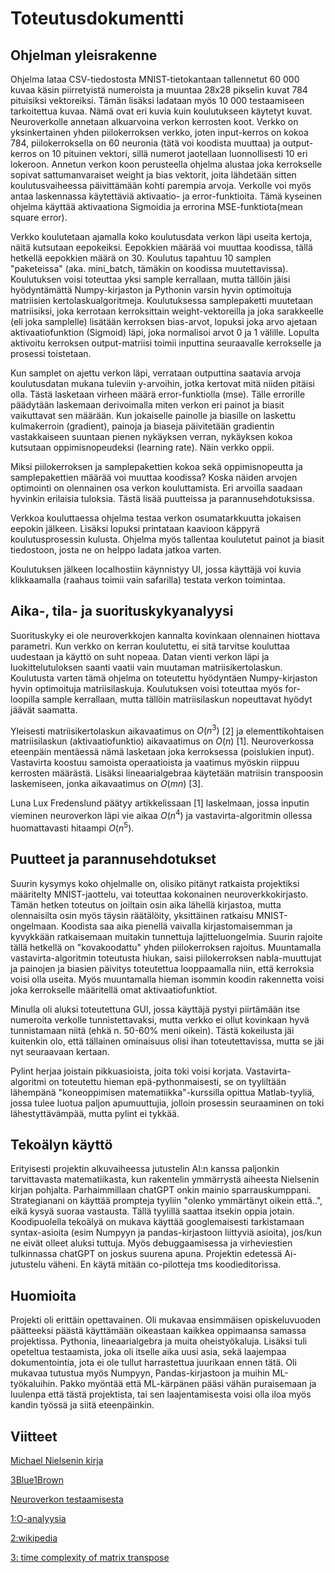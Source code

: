# Toteutusdokumentti

## Ohjelman yleisrakenne

Ohjelma lataa CSV-tiedostosta MNIST-tietokantaan tallennetut 60 000 kuvaa käsin piirretyistä numeroista ja muuntaa 28x28 pikselin kuvat 784 pituisiksi vektoreiksi.
Tämän lisäksi ladataan myös 10 000 testaamiseen tarkoitettua kuvaa. Nämä ovat eri kuvia kuin koulutukseen käytetyt kuvat.
Neuroverkolle annetaan alkuarvoina verkon kerrosten koot. Verkko on yksinkertainen yhden piilokerroksen verkko, joten input-kerros on kokoa 784, piilokerroksella on 60 neuronia (tätä voi koodista muuttaa) ja output-kerros on 10 pituinen vektori, sillä numerot jaotellaan luonnollisesti 10 eri lokeroon. Annetun verkon koon perusteella ohjelma alustaa joka kerrokselle sopivat sattumanvaraiset weight ja bias vektorit, joita lähdetään sitten koulutusvaiheessa päivittämään kohti parempia arvoja. Verkolle voi myös antaa laskennassa käytettäviä aktivaatio- ja error-funktioita. Tämä kyseinen ohjelma käyttää aktivaationa Sigmoidia ja errorina MSE-funktiota(mean square error).

Verkko koulutetaan ajamalla koko koulutusdata verkon läpi useita kertoja, näitä kutsutaan eepokeiksi. Eepokkien määrää voi muuttaa koodissa, tällä hetkellä eepokkien määrä on 30. Koulutus tapahtuu 10 samplen "paketeissa" (aka. mini_batch, tämäkin on koodissa muutettavissa). Koulutuksen voisi toteuttaa yksi sample kerrallaan, mutta tällöin jäisi hyödyntämättä Numpy-kirjaston ja Pythonin varsin hyvin optimoituja matriisien kertolaskualgoritmeja. Koulutuksessa samplepaketti muutetaan matriisiksi, joka kerrotaan kerroksittain weight-vektoreilla ja joka sarakkeelle (eli joka samplelle) lisätään kerroksen bias-arvot, lopuksi joka arvo ajetaan aktivaatiofunktion (Sigmoid) läpi, joka normalisoi arvot 0 ja 1 välille. Lopulta aktivoitu kerroksen output-matriisi toimii inputtina seuraavalle kerrokselle ja prosessi toistetaan.

Kun samplet on ajettu verkon läpi, verrataan outputtina saatavia arvoja koulutusdatan mukana tuleviin y-arvoihin, jotka kertovat mitä niiden pitäisi olla. Tästä lasketaan virheen määrä error-funktiolla (mse). Tälle errorille päädytään laskemaan derivoimalla miten verkon eri painot ja biasit vaikuttavat sen määrään. Kun jokaiselle painolle ja biasille on laskettu kulmakerroin (gradient), painoja ja biaseja päivitetään gradientin vastakkaiseen suuntaan pienen nykäyksen verran, nykäyksen kokoa kutsutaan oppimisnopeudeksi (learning rate). Näin verkko oppii.

Miksi piilokerroksen ja samplepakettien kokoa sekä oppimisnopeutta ja samplepakettien määrää voi muuttaa koodissa? Koska näiden arvojen optimointi on olennainen osa verkon kouluttamista. Eri arvoilla saadaan hyvinkin erilaisia tuloksia. Tästä lisää puutteissa ja parannusehdotuksissa.

Verkkoa kouluttaessa ohjelma testaa verkon osumatarkkuutta jokaisen eepokin jälkeen. Lisäksi lopuksi printataan kaavioon käppyrä koulutusprosessin kulusta. Ohjelma myös tallentaa koulutetut painot ja biasit tiedostoon, josta ne on helppo ladata jatkoa varten.

Koulutuksen jälkeen localhostiin käynnistyy UI, jossa käyttäjä voi kuvia klikkaamalla (raahaus toimii vain safarilla) testata verkon toimintaa.

## Aika-, tila- ja suorituskykyanalyysi

Suorituskyky ei ole neuroverkkojen kannalta kovinkaan olennainen hiottava parametri. Kun verkko on kerran koulutettu, ei sitä tarvitse kouluttaa uudestaan ja käyttö on suht nopeaa. Datan vienti verkon läpi ja luokittelutuloksen saanti vaatii vain muutaman matriisikertolaskun. Koulutusta varten tämä ohjelma on toteutettu hyödyntäen Numpy-kirjaston hyvin optimoituja matriisilaskuja. Koulutuksen voisi toteuttaa myös for-loopilla sample kerrallaan, mutta tällöin matriisilaskun nopeuttavat hyödyt jäävät saamatta.

Yleisesti matriisikertolaskun aikavaatimus on $O(n^3)$ [2] ja elementtikohtaisen matriisilaskun (aktivaatiofunktio) aikavaatimus on $O(n)$ [1]. Neuroverkossa eteenpäin mentäessä nämä lasketaan joka kerroksessa (poislukien input). Vastavirta koostuu samoista operaatioista ja vaatimus myöskin riippuu kerrosten määrästä. Lisäksi lineaarialgebraa käytetään matriisin transpoosin laskemiseen, jonka aikavaatimus on $O(mn)$ [3].

Luna Lux Fredenslund päätyy artikkelissaan [1] laskelmaan, jossa inputin vieminen neuroverkon läpi vie aikaa $O(n^4)$ ja vastavirta-algoritmin ollessa huomattavasti hitaampi $O(n^5)$.

## Puutteet ja parannusehdotukset

Suurin kysymys koko ohjelmalle on, olisiko pitänyt ratkaista projektiksi määritelty MNIST-jaottelu, vai toteuttaa kokonainen neuroverkkokirjasto. Tämän hetken toteutus on joiltain osin aika lähellä kirjastoa, mutta olennaisilta osin myös täysin räätälöity, yksittäinen ratkaisu MNIST-ongelmaan. Koodista saa aika pienellä vaivalla kirjastomaisemman ja kyvykkään ratkaisemaan muitakin tunnettuja lajitteluongelmia. Suurin rajoite tällä hetkellä on "kovakoodattu" yhden piilokerroksen rajoitus. Muuntamalla vastavirta-algoritmin toteutusta hiukan, saisi piilokerroksen nabla-muuttujat ja painojen ja biasien päivitys toteutettua looppaamalla niin, että kerroksia voisi olla useita. Myös muuntamalla hieman isommin koodin rakennetta voisi joka kerrokselle määritellä omat aktivaatiofunktiot.

Minulla oli aluksi toteutettuna GUI, jossa käyttäjä pystyi piirtämään itse numeroita verkolle tunnistettavaksi, mutta verkko ei ollut kovinkaan hyvä tunnistamaan niitä (ehkä n. 50-60% meni oikein). Tästä kokeilusta jäi kuitenkin olo, että tällainen ominaisuus olisi ihan toteutettavissa, mutta se jäi nyt seuraavaan kertaan.

Pylint herjaa joistain pikkuasioista, joita toki voisi korjata. Vastavirta-algoritmi on toteutettu hieman epä-pythonmaisesti, se on tyyliltään lähempänä "koneoppimisen matematiikka"-kurssilla opittua Matlab-tyyliä, jossa tulee luotua paljon apumuuttujia, jolloin prosessin seuraaminen on toki lähestyttävämpää, mutta pylint ei tykkää.

## Tekoälyn käyttö

Erityisesti projektin alkuvaiheessa jutustelin AI:n kanssa paljonkin tarvittavasta matematiikasta, kun rakentelin ymmärrystä aiheesta Nielsenin kirjan pohjalta. Parhaimmillaan chatGPT onkin mainio sparrauskumppani. Strategianani on käyttää prompteja tyyliin "olenko ymmärtänyt oikein että..", eikä kysyä suoraa vastausta. Tällä tyylillä saattaa itsekin oppia jotain. Koodipuolella tekoälyä on mukava käyttää googlemaisesti tarkistamaan syntax-asioita (esim Numpyyn ja pandas-kirjastoon liittyviä asioita), jos/kun ne eivät olleet aluksi tuttuja. Myös debuggaamisessa ja virheviestien tulkinnassa chatGPT on joskus suurena apuna. Projektin edetessä Ai-jutustelu väheni. En käytä mitään co-pilotteja tms koodieditorissa.

## Huomioita

Projekti oli erittäin opettavainen. Oli mukavaa ensimmäisen opiskeluvuoden päätteeksi päästä käyttämään oikeastaan kaikkea oppimaansa samassa projektissa. Pythonia, lineaarialgebra ja muita oheistyökaluja. Lisäksi tuli opeteltua testaamista, joka oli itselle aika uusi asia, sekä laajempaa dokumentointia, jota ei ole tullut harrastettua juurikaan ennen tätä. Oli mukavaa tutustua myös Numpyyn, Pandas-kirjastoon ja muihin ML-työkaluihin. Pakko myöntää että ML-kärpänen pääsi vähän puraisemaan ja luulenpa että tästä projektista, tai sen laajentamisesta voisi olla iloa myös kandin työssä ja siitä eteenpäinkin.

## Viitteet

[Michael Nielsenin kirja](http://neuralnetworksanddeeplearning.com/chap1.html)

[3Blue1Brown](https://www.youtube.com/watch?v=aircAruvnKk&list=PLZHQObOWTQDNU6R1_67000Dx_ZCJB-3pi)

[Neuroverkon testaamisesta](https://www.sebastianbjorkqvist.com/blog/writing-automated-tests-for-neural-networks/)

[1:O-analyysia](https://lunalux.io/introduction-to-neural-networks/computational-complexity-of-neural-networks/)

[2:wikipedia](https://en.wikipedia.org/wiki/Computational_complexity_of_mathematical_operations)

[3: time complexity of matrix transpose](https://www.ijcsit.com/docs/Volume%207/vol7issue5/ijcsit20160705043.pdf)
